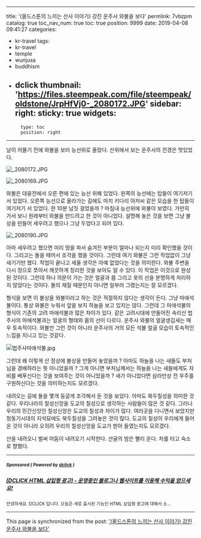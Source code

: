 
---
title: '(올드스톤의 느끼는 산사 이야기) 강진 운주사 와불을 보다'
permlink: 7vbzpm
catalog: true
toc_nav_num: true
toc: true
position: 9999
date: 2019-04-08 09:41:27
categories:
- kr-travel
tags:
- kr-travel
- temple
- wunjusa
- buddhism
- dclick
thumbnail: 'https://files.steempeak.com/file/steempeak/oldstone/JrpHfVj0-_2080172.JPG'
sidebar:
    right:
        sticky: true
widgets:
    -
        type: toc
        position: right
---



날이 저물기 전에 와불을 보러 능선위로 올랐다. 산위에서 보는 운주사의 전경은 멋있었다. 

![_2080172.JPG](https://files.steempeak.com/file/steempeak/oldstone/JrpHfVj0-_2080172.JPG)

![_2080169.JPG](https://files.steempeak.com/file/steempeak/oldstone/jKFdjqXf-_2080169.JPG)

 와불은 대웅전에서 오른 편에 있는 능선 위해 있었다. 왼쪽의 능선에는 탑들이 여기저기 서 있었다. 오른쪽 능선으로 올라가는 길에도 마치 키다리 아저씨 같은 모습을 한 탑들이 여기저기 서 있었다. 한 10분 남짓 걸었을까 ? 마침내 능선위에 와불이 보였다. 가만히 가서 보니 원래부터 와불을 만드려고 한 것이 아니었다. 설명해 놓은 것을 보면 그냥 불상을 만들어 세우려고 했으나 그냥 두었다고 되어 있다. 

![_2080190.JPG](https://files.steempeak.com/file/steempeak/oldstone/P5NJPBYC-_2080190.JPG)

아마 세우려고 했으면 미리 땅을 파서 숨겨진 부분이 얼마나 되는지 미리 확인했을 것이다. 그리고는 돌을 떼어서 조각을 했을 것이다. 그런데 여기 와불은 그런 작업없이 그냥 새기기만 했다. 작업이 끝나고 세울 생각은 아예 없었다는 것을 의미한다. 와불 주변을 다시 정으로 쪼아서 깨끗하게 정리한 것을 보아도 알 수 있다. 이 작업은 이것으로 완성된 것이다. 그런데 하나 의문이 가는 것은 얼굴과 몸 그리고 옷의 선을 분명하게 처리하지 않았다는 것이다. 돌의 재질 때문인지 아니면 일부러 그랬는지는 잘 모르겠다. 

형식을 보면 이 불상을 와불이라고 하는 것은 적절하지 않다는 생각이 든다. 그냥 마애석불이다. 통상 와불은 누워서 앞을 보지 하늘을 보고 있지는 않다. 그런데 그 마애석불의 형식이 기존의 고려 마애석불과 많은 차이가 있다. 같은 고려시대에 만들어진 속리산 법주사의 마애석불과는 얼굴의 형태와 몸의 선이 다르다. 운주사 와불의 얼굴생김새는 매우 토속적이다. 와불만 그런 것이 아니라 운주사의 거의 모든 석불 얼굴 모습이 토속적인 느낌을 지니고 있는 것같다. 

 ![법주사마애석불.jpg](https://files.steempeak.com/file/steempeak/oldstone/Xl8kieeB-E18487E185A5E186B8E1848CE185AEE18489E185A1E18486E185A1E1848BE185A2E18489E185A5E186A8E18487E185AEE186AF.jpg)

그런데 왜 이렇게 산 정상에 불상을 만들어 놓았을까 ? 아마도 하늘을 나는 새들도 부처님을 경배하라는 뜻 아니었을까 ? 그게 아니면 부처님께서는 하늘을 나는 새들에게도 자비를 베푸신다는 것을 보여주는 것이 아니었을까 ? 새가 아니었다면 삼라만상 전 우주를 구원하신다는 것을 의미하는지도 모르겠다. 

내려오는 길에 돌을 몇개 둥글게 조각해서 둔 것을 보았다. 
아마도 북두칠성을 의미한 것 같다. 우리나라의 칠성신앙을 도교의 칠성으로 생각하는 사람들이 많은 것 같다. 그러나 우리의 민간신앙인 칠성신앙은 도교의 칠성과 차이가 많다. 여러곳을 다니면서 보았지만 청동기시대의 지석묘에도 북두칠성을 그려놓은 것이 많다. 도교의 칠성이 우리에게 들어온 것이 아니라 오히려 우리의 칠성신앙을 도교가 받아 들였는지도 모르겠다.

산을 내려오니 벌써 어둠이 내려오기 시작한다. 산골의 밤은 빨리 온다. 차를 타고 숙소로 향했다.

---

#####  <sub> **Sponsored ( Powered by [dclick](https://www.dclick.io) )** </sub>
##### [[DCLICK HTML 삽입형 광고] - 운영중인 블로그나 웹사이트를 이용해 수익을 얻으세요!](https://api.dclick.io/v1/c?x=eyJhbGciOiJIUzI1NiIsInR5cCI6IkpXVCJ9.eyJjIjoib2xkc3RvbmUiLCJzIjoiN3ZienBtIiwiYSI6WyJ0LTE0ODYiXSwidXJsIjoiaHR0cHM6Ly9zdGVlbWl0LmNvbS9AZGNsaWNrL2RjbGljay1odG1sLS0xNTUwNTQ5MTQwNDA4IiwiaWF0IjoxNTU0NzIwMDkyLCJleHAiOjE4NzAwODAwOTJ9.M4p7lL4Xq7bSezJyjiX_pIyOFl9d-m7cJJxIW5gV9ak)
<sup>안녕하세요. DCLICK 입니다. 오늘은 새로 출시된 기능인 HTML 삽입형 광고에 대해서 소...</sup>


- - -

This page is synchronized from the post: ['(올드스톤의 느끼는 산사 이야기) 강진 운주사 와불을 보다'](https://steemit.com/@oldstone/7vbzpm)
